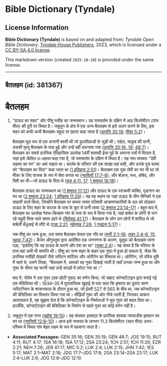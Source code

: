 # Bible Dictionary (Tyndale)

## License Information

**Bible Dictionary (Tyndale)** is based on and adapted from: _Tyndale Open Bible Dictionary_, [Tyndale House Publishers](https://tyndaleopenresources.com/), 2023, which is licensed under a [CC BY-SA 4.0 license](https://creativecommons.org/licenses/by-sa/4.0/legalcode.en).

This markdown version (created `2025-10-20`) is provided under the same license.



--------------------------------

## बैतलहम (id: 381367)

बैतलहम
======

1. “दाऊद का शहर” और यीशु मसीह का जन्मस्थान। यह यरूशलेम के दक्षिण में आठ किलोमीटर (पांच मील) की दूरी पर स्थित है। जबूलून के क्षेत्र में एक अन्य बैतलहम से इसे अलग करने के लिए, इस शहर को कभी\-कभी बैतलहम\-यहूदा या एप्राता कहा जाता है ([उत्पत्ति 35:19](https://ref.ly/Gen35:19); [मीका 5:2](https://ref.ly/Mic5:2))।

    बैतलहम मूल रूप से एक कनानी बस्ती थी जो कुलपिताओं से जुड़ी थी। राहेल, याकूब की पत्नी, उसकी मृत्यु बैतलहम के पास हुई और उन्हें वहीं दफनाया गया ([उत्पत्ति 35:16, 19](https://ref.ly/Gen35:16,Gen35:19); [48:7](https://ref.ly/Gen48:7))। बैतलहम का सबसे प्रारंभिक ऐतिहासिक उल्लेख 14वीं शताब्दी ईसा पूर्व के अमरना पत्रों में मिलता है, जहां इसे *बितिल उ\-लहामा* कहा गया है, जो यरूशलेम के दक्षिण में स्थित है। यह नाम संभवतः "देवी लहामा का घर" का अर्थ रखता था। कालेब के परिवार की एक शाखा वहां बसी, और उनके पुत्र सल्मा को "बैतलहम का पिता" कहा जाता था ([1 इतिहास 2:51](https://ref.ly/1Chr2:51))। बैतलहम एक युवा लेवी का घर भी था जो मीका के लिए याजक के रूप में सेवा करता था ([न्यायियों 17:7–8](https://ref.ly/Judg17:7-Judg17:8)), और बोअज, रूत, ओबेद, और यिशै का भी—जो दाऊद के पिता थे ([रूत 4:11, 17](https://ref.ly/Ruth4:11,Ruth4:17); [1 शमूएल 16:18](https://ref.ly/1Sam16:18))।

    बैतलहम दाऊद का जन्मस्थान था ([1 शमूएल 17:12](https://ref.ly/1Sam17:12)) और दाऊद के एक पराक्रमी व्यक्ति, एल्हनान का घर था ([2 शमूएल 23:24](https://ref.ly/2Sam23:24); [1 इतिहास 11:26](https://ref.ly/1Chr11:26))। यह वह स्थान था जहां दाऊद के तीन सैनिकों ने एक साहसी कार्य किया, जिन्होंने बैतलहम पर कब्जा जमाए पलिश्ती आक्रमणकारियों के दल को तोड़कर दाऊद के लिए शहर के फाटक के पास के कुएं से पानी लाया ([2 शमूएल 23:14–17](https://ref.ly/2Sam23:14-2Sam23:17))। बहुत बाद में, बैतलहम का उल्लेख गेरुथ\-किम्हाम गांव के पास के रूप में किया गया है, जहां बाबेल के लोगों से भाग रहे यहूदी मिस्र जाते समय ठहरे थे ([यिर्मयाह 41:17](https://ref.ly/Jer41:17))। बैतलहम के लोग उन लोगों में शामिल थे जो बाबेली बँधुआई से लौटे थे ([एज्रा 2:21](https://ref.ly/Ezra2:21); [नहेम्याह 7:26](https://ref.ly/Neh7:26); [1 एस्द्रास 5:17](https://ref.ly/1Esd5:17))।

    जब यीशु का जन्म हुआ, उस समय बैतलहम केवल एक गाँव था ([मत्ती 2:1–16](https://ref.ly/Matt2:1-Matt2:16); [लूका 2:4](https://ref.ly/Luke2:4-Luke2:6,Luke2:15)[–](https://ref.ly/Luke2:4-Luke2:6)[6, 15](https://ref.ly/Luke2:4-Luke2:6,Luke2:15); [यूहन्ना 7:42](https://ref.ly/John7:42))। कैसर औगुस्तुस द्वारा आदेशित एक जनगणना के कारण, यूसुफ को बैतलहम जाना पड़ा, “इसलिए कि वह दाऊद के घराने और वंश का था” ([लूका 2:4](https://ref.ly/Luke2:4))। यह संभव है कि परिवार के पास वहां अभी भी सम्पत्ति थी। यीशु का जन्म शहर के बाहर एक गुफा में हुआ हो सकता है, जैसा कि प्रारंभिक मसीही लेखकों जैसे जस्टिन मार्टियर और ओरीगेन का विश्वास था। ओरीगेन, जो पवित्र भूमि में रहते थे, उसने लिखा, “बैतलहम में, आपको वह गुफा दिखाई जाती है जहाँ उनका जन्म हुआ था और गुफा के भीतर वह चरनी जहां उन्हें कपड़ों में लपेटा गया था।”

    बाद में, जेरोम ने उस गुफा (एक छोटी गुफा) का वर्णन किया, जो सम्राट कॉन्सटेंटाइन द्वारा बनाई गई एक बेसिलिका थी। 1934–35 में पुरातात्विक खुदाई से पता चला कि इमारत का दूसरा चरण जस्टिनियन के शासनकाल के दौरान हुआ था, जो ईस्वी 527 से 565 के बीच था, जब कॉन्सटेंटाइन की बेसिलिका का विस्तार किया गया था। सीढ़ियाँ गुफा की ओर नीचे जाती हैं, जिसका आकार आयताकार है, यह सुझाव देता है कि कॉन्सटेंटाइन के निर्माताओं ने मूल गुफा को बदल दिया था। हालाँकि, कॉन्सटेंटाइन की बेसिलिका के निर्माण से पहले गुफा का कोई वर्णन नहीं है।

2. जबूलून में एक नगर ([यहोशू 19:15](https://ref.ly/Josh19:15))। यह संभवतः इस्राएल के प्रारंभिक शासक न्यायाधीश इबसान का घर था ([न्यायियों 12:8–10](https://ref.ly/Judg12:8-Judg12:10))। आज इसे नासरत के लगभग 11\.3 किलोमीटर (सात मील) उत्तर\-पश्चिम में स्थित गांव बेइत लहम के रूप में पहचाना जाता है।

* **Associated Passages:** GEN 35:16; GEN 35:19; GEN 48:7; JOS 19:15; RUT 4:11; RUT 4:17; 1SA 16:18; 1SA 17:12; 2SA 23:24; 1CH 2:51; 1CH 11:26; EZR 2:21; NEH 7:26; JER 41:17; MIC 5:2; LUK 2:4; LUK 2:15; JHN 7:42; 1ES 5:17; MAT 2:1–MAT 2:16; JDG 17:7–JDG 17:8; 2SA 23:14–2SA 23:17; LUK 2:4–LUK 2:6; JDG 12:8–JDG 12:10

